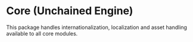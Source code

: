 # Core (Unchained Engine)

This package handles internationalization, localization and asset handling available to all core modules.
